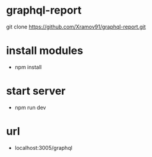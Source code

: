 # graphql-report
git clone https://github.com/Xramov91/graphql-report.git

# install modules
- npm install

# start server
- npm run dev

# url
- localhost:3005/graphql